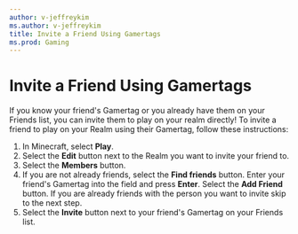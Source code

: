 ```yaml
---
author: v-jeffreykim
ms.author: v-jeffreykim
title: Invite a Friend Using Gamertags
ms.prod: Gaming
---
```


# Invite a Friend Using Gamertags

If you know your friend's Gamertag or you already have them on your Friends list, you can invite them to play on your realm directly! To invite a friend to play on your Realm using their Gamertag, follow these instructions:

1. In Minecraft, select **Play**.
2. Select the **Edit** button next to the Realm you want to invite your friend to.
3. Select the **Members** button.
4. If you are not already friends, select the **Find friends** button. Enter your friend's Gamertag into the field and press **Enter**. Select the **Add Friend** button. If you are already friends with the person you want to invite skip to the next step. 
5. Select the **Invite** button next to your friend's Gamertag on your Friends list.